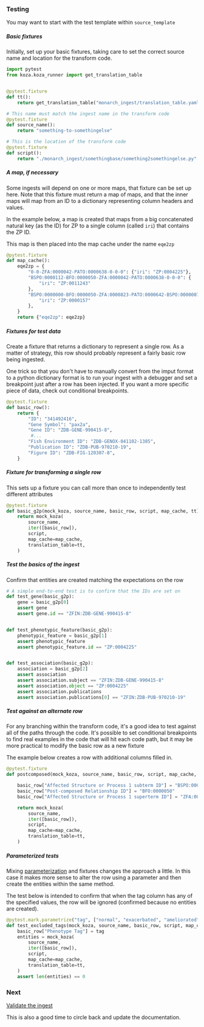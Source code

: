 ### Testing

You may want to start with the test template within `source_template`

##### Basic fixtures

Initially, set up your basic fixtures, taking care to set the correct source name and location for the transform code.

```python
import pytest
from koza.koza_runner import get_translation_table


@pytest.fixture
def tt():
    return get_translation_table("monarch_ingest/translation_table.yaml", None)

# This name must match the ingest name in the transform code
@pytest.fixture
def source_name():
    return "something-to-somethingelse"

# This is the location of the transform code
@pytest.fixture
def script():
    return "./monarch_ingest/somethingbase/something2somethingelse.py"
```


##### A map, if necessary

Some ingests will depend on one or more maps, that fixture can be set up here. Note that this fixture must return a map of maps, and that the inner maps will map from an ID to a dictionary representing column headers and values. 

In the example below, a map is created that maps from a big concatenated natural key (as the ID) for ZP to a single column (called `iri`) that contains the ZP ID. 

This map is then placed into the map cache under the name `eqe2zp`
```python
@pytest.fixture
def map_cache():
    eqe2zp = {
        "0-0-ZFA:0000042-PATO:0000638-0-0-0": {"iri": "ZP:0004225"},
        "BSPO:0000112-BFO:0000050-ZFA:0000042-PATO:0000638-0-0-0": {
            "iri": "ZP:0011243"
        },
        "BSPO:0000000-BFO:0000050-ZFA:0000823-PATO:0000642-BSPO:0000007-BFO:0000050-ZFA:0000823": {
            "iri": "ZP:0000157"
        },
    }
    return {"eqe2zp": eqe2zp}
```


##### Fixtures for test data

Create a fixture that returns a dictionary to represent a single row. As a matter of strategy, this row should probably represent a fairly basic row being ingested. 

One trick so that you don't have to manually convert from the imput format to a python dictionary format is to run your ingest with a debugger and set a breakpoint just after a row has been injected. If you want a more specific piece of data, check out conditional breakpoints. 

````python
@pytest.fixture
def basic_row():
    return {
        "ID": "341492416",
        "Gene Symbol": "pax2a",
        "Gene ID": "ZDB-GENE-990415-8",
         #...
        "Fish Environment ID": "ZDB-GENOX-041102-1385",
        "Publication ID": "ZDB-PUB-970210-19",
        "Figure ID": "ZDB-FIG-120307-8",
    }
````


##### Fixture for transforming a single row

This sets up a fixture you can call more than once to independently test different attributes

```python
@pytest.fixture
def basic_g2p(mock_koza, source_name, basic_row, script, map_cache, tt):
    return mock_koza(
        source_name,
        iter([basic_row]),
        script,
        map_cache=map_cache,
        translation_table=tt,
    )
```


##### Test the basics of the ingest

Confirm that entities are created matching the expectations on the row

```python
# A simple end-to-end test is to confirm that the IDs are set on
def test_gene(basic_g2p):
    gene = basic_g2p[0]
    assert gene
    assert gene.id == "ZFIN:ZDB-GENE-990415-8"


def test_phenotypic_feature(basic_g2p):
    phenotypic_feature = basic_g2p[1]
    assert phenotypic_feature
    assert phenotypic_feature.id == "ZP:0004225"


def test_association(basic_g2p):
    association = basic_g2p[2]
    assert association
    assert association.subject == "ZFIN:ZDB-GENE-990415-8"
    assert association.object == "ZP:0004225"
    assert association.publications
    assert association.publications[0] == "ZFIN:ZDB-PUB-970210-19"
```


##### Test against an alternate row

For any branching within the transform code, it's a good idea to test against all of the paths through the code. It's possible to set conditional breakpoints to find real examples in the code that will hit each code path, but it may be more practical to modify the basic row as a new fixture

The example below creates a row with additional columns filled in.

```python
@pytest.fixture
def postcomposed(mock_koza, source_name, basic_row, script, map_cache, tt):

    basic_row["Affected Structure or Process 1 subterm ID"] = "BSPO:0000112"
    basic_row["Post-composed Relationship ID"] = "BFO:0000050"
    basic_row["Affected Structure or Process 1 superterm ID"] = "ZFA:0000042"

    return mock_koza(
        source_name,
        iter([basic_row]),
        script,
        map_cache=map_cache,
        translation_table=tt,
    )
```


##### Parameterized tests 

Mixing [parameterization](https://docs.pytest.org/en/6.2.x/parametrize.html) and fixtures changes the approach a little. In this case it makes more sense to alter the row using a parameter and then create the entities within the same method.  

The test below is intended to confirm that when the tag column has any of the specified values, the row will be ignored (confirmed because no entities are created).

```python
@pytest.mark.parametrize("tag", ["normal", "exacerbated", "ameliorated"])
def test_excluded_tags(mock_koza, source_name, basic_row, script, map_cache, tt, tag):
    basic_row["Phenotype Tag"] = tag
    entities = mock_koza(
        source_name,
        iter([basic_row]),
        script,
        map_cache=map_cache,
        translation_table=tt,
    )
    assert len(entities) == 0
```

### Next

[Validate the ingest](validate-output.md)

This is also a good time to circle back and update the documentation.
